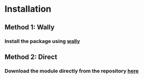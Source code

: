 # **Installation**

## **Method 1: Wally**

### Install the package using [wally](https://wally.run/package/daulric/uact)

## **Method 2: Direct**

### Download the module directly from the repository [here](/ReTractUI.rbxm)
